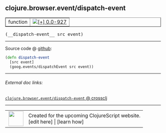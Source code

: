 ## clojure.browser.event/dispatch-event



 <table border="1">
<tr>
<td>function</td>
<td><a href="https://github.com/cljsinfo/cljs-api-docs/tree/0.0-927"><img valign="middle" alt="[+] 0.0-927" title="Added in 0.0-927" src="https://img.shields.io/badge/+-0.0--927-lightgrey.svg"></a> </td>
</tr>
</table>


 <samp>
(__dispatch-event__ src event)<br>
</samp>

---







Source code @ [github](https://github.com/clojure/clojurescript/blob/r2080/src/cljs/clojure/browser/event.cljs#L75-L77):

```clj
(defn dispatch-event
  [src event]
  (goog.events/dispatchEvent src event))
```

<!--
Repo - tag - source tree - lines:

 <pre>
clojurescript @ r2080
└── src
    └── cljs
        └── clojure
            └── browser
                └── <ins>[event.cljs:75-77](https://github.com/clojure/clojurescript/blob/r2080/src/cljs/clojure/browser/event.cljs#L75-L77)</ins>
</pre>

-->

---



###### External doc links:

[`clojure.browser.event/dispatch-event` @ crossclj](http://crossclj.info/fun/clojure.browser.event.cljs/dispatch-event.html)<br>

---

 <table>
<tr><td>
<img valign="middle" align="right" width="48px" src="http://i.imgur.com/Hi20huC.png">
</td><td>
Created for the upcoming ClojureScript website.<br>
[edit here] | [learn how]
</td></tr></table>

[edit here]:https://github.com/cljsinfo/cljs-api-docs/blob/master/cljsdoc/clojure.browser.event/dispatch-event.cljsdoc
[learn how]:https://github.com/cljsinfo/cljs-api-docs/wiki/cljsdoc-files

<!--

This information was too distracting to show to readers, but I'll leave it
commented here since it is helpful to:

- pretty-print the data used to generate this document
- and show how to retrieve that data



The API data for this symbol:

```clj
{:ns "clojure.browser.event",
 :name "dispatch-event",
 :type "function",
 :signature ["[src event]"],
 :source {:code "(defn dispatch-event\n  [src event]\n  (goog.events/dispatchEvent src event))",
          :title "Source code",
          :repo "clojurescript",
          :tag "r2080",
          :filename "src/cljs/clojure/browser/event.cljs",
          :lines [75 77]},
 :full-name "clojure.browser.event/dispatch-event",
 :full-name-encode "clojure.browser.event/dispatch-event",
 :history [["+" "0.0-927"]]}

```

Retrieve the API data for this symbol:

```clj
;; from Clojure REPL
(require '[clojure.edn :as edn])
(-> (slurp "https://raw.githubusercontent.com/cljsinfo/cljs-api-docs/catalog/cljs-api.edn")
    (edn/read-string)
    (get-in [:symbols "clojure.browser.event/dispatch-event"]))
```

-->
